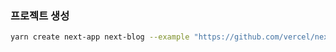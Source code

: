 ### 프로젝트 생성
```bash
yarn create next-app next-blog --example "https://github.com/vercel/next-learn/tree/master/basics/learn-starter"
```